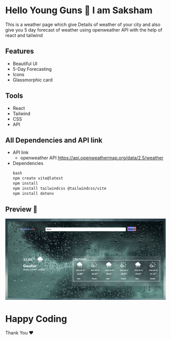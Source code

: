# Hello Young Guns 👋 I am Saksham

This is a weather page which give Details of weather of your city and also give you 5 day forecast of weather using  openweather API with the help of react and tailwind 

## Features
- Beautiful UI
- 5-Day Forecasting
- Icons
- Glassmorphic card

## Tools
- React
- Tailwind
- CSS
- API

## All Dependencies and API link
- API link
  - openweather API <a href="https://api.openweathermap.org/data/2.5/weather">https://api.openweathermap.org/data/2.5/weather</a>
- Dependencies
  ```
  bash
  npm create vite@latest
  npm install
  npm install tailwindcss @tailwindcss/vite
  npm install dotenv
  ```
## Preview 📸
<img src="https://github.com/SakshamBansal753/React/blob/main/Weather_Model/screenshot.png"/>

# Happy Coding
Thank You ❤️
